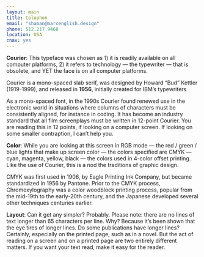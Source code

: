 ```yaml
---
layout: main
title: Colophon
email: "shaman@marcenglish.design"
phone: 512.217.9468
location: USA
cnav: yes
---
```


__Courier__: This typeface was chosen as 1) it is readily available on all computer platforms, 2) it refers to technology &mdash; the typewriter &mdash; that is obsolete, and YET the face is on all computer platforms.

Courier is a mono-spaced slab serif, was designed by Howard “Bud” Kettler (1919-1999), and released in __1956__, initially created for IBM’s typewriters

As a mono-spaced font, in the 1990s Courier found renewed use in the electronic world in situations where columns of characters must be consistently aligned, for instance in coding. It has become an industry standard that all film screenplays must be written in 12-point Courier. You are reading this in 12 points, if looking on a computer screen. If looking on some smaller contraption, I can’t help you.

__Color__: While you are looking at this screen in RGB mode &mdash; the red / green / blue lights that make up screen color &mdash; the colors specified are CMYK &mdash; cyan, magenta, yellow, black &mdash; the colors used in 4-color offset printing. Like the use of Courier, this is a nod the traditions of graphic design.

CMYK was first used in 1906, by Eagle Printing Ink Company, but became standardized in 1956 by Pantone. Prior to the CMYK process, Chromoxylography was a color woodblock printing process, popular from the mid-19th to the early-20th century, and the Japanese developed several other techniques centuries earlier.

__Layout__: Can it get any simpler? Probably. Please note: there are no lines of text longer than 65 characters per line. Why? Because it’s been shown that the eye tires of longer lines. Do some publications have longer lines? Certainly, especially on the printed page, such as in a novel. But the act of reading on a screen and on a printed page are two entirely different matters. If you want your text read, make it easy for the reader.
